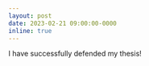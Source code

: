 ```yaml
---
layout: post
date: 2023-02-21 09:00:00-0000
inline: true
---
```


I have successfully defended my thesis!
